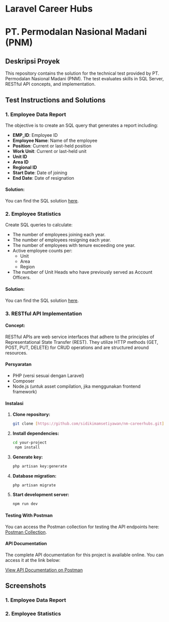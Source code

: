 # Laravel Career Hubs
# PT. Permodalan Nasional Madani (PNM)

## Deskripsi Proyek

This repository contains the solution for the technical test provided by PT. Permodalan Nasional Madani (PNM). The test evaluates skills in SQL Server, RESTful API concepts, and implementation.

## Test Instructions and Solutions

### 1. Employee Data Report
The objective is to create an SQL query that generates a report including:
- **EMP_ID**: Employee ID
- **Employee Name**: Name of the employee
- **Position**: Current or last-held position
- **Work Unit**: Current or last-held unit
- **Unit ID**
- **Area ID**
- **Regional ID**
- **Start Date**: Date of joining
- **End Date**: Date of resignation
  
#### Solution:
You can find the SQL solution [here](https://onecompiler.com/sqlserver/433nz3nch).

### 2. Employee Statistics
Create SQL queries to calculate:
- The number of employees joining each year.
- The number of employees resigning each year.
- The number of employees with tenure exceeding one year.
- Active employee counts per:
  - Unit
  - Area
  - Region
- The number of Unit Heads who have previously served as Account Officers.

#### Solution:
You can find the SQL solution [here](https://onecompiler.com/sqlserver/433nz3nch).

### 3. RESTful API Implementation
#### Concept:
RESTful APIs are web service interfaces that adhere to the principles of Representational State Transfer (REST). They utilize HTTP methods (GET, POST, PUT, DELETE) for CRUD operations and are structured around resources.

#### Persyaratan
* PHP (versi sesuai dengan Laravel)
* Composer
* Node.js (untuk asset compilation, jika menggunakan frontend framework)

#### Instalasi
1. **Clone repository:**
   ```bash
   git clone [https://github.com/sidikimamsetiyawan/nm-careerhubs.git](https://github.com/sidikimamsetiyawan/nm-careerhubs.git)
   ```
2. **Install dependencies:**
   ```bash
   cd your-project
    npm install
   ```
4. **Generate key:**
   ```bash
   php artisan key:generate
   ```
6. **Database migration:**
   ```bash
   php artisan migrate
   ```
8. **Start development server:**
   ```bash
   npm run dev
   ```
#### Testing With Postman
You can access the Postman collection for testing the API endpoints here: [Postman Collection](https://orange-trinity-586014.postman.co/workspace/Laravel-11~da50da20-5de2-4989-8fd3-86387fc66dc0/collection/9072736-bc868ec8-0210-4e73-aeed-fef5fdac8c0f?action=share&creator=9072736).


#### API Documentation
The complete API documentation for this project is available online. You can access it at the link below:

[View API Documentation on Postman](https://documenter.getpostman.com/view/9072736/2sAYJ4hzkZ)

## Screenshots

### 1. Employee Data Report

### 2. Employee Statistics




